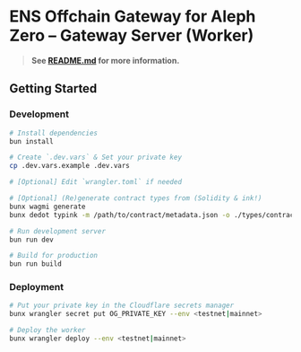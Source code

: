 # ENS Offchain Gateway for Aleph Zero – Gateway Server (Worker)

> **See [README.md](../../README.md) for more information.**

## Getting Started

### Development

```bash
# Install dependencies
bun install

# Create `.dev.vars` & Set your private key
cp .dev.vars.example .dev.vars

# [Optional] Edit `wrangler.toml` if needed

# [Optional] (Re)generate contract types from (Solidity & ink!)
bunx wagmi generate
bunx dedot typink -m /path/to/contract/metadata.json -o ./types/contract-name

# Run development server
bun run dev

# Build for production
bun run build
```

### Deployment

```bash
# Put your private key in the Cloudflare secrets manager
bunx wrangler secret put OG_PRIVATE_KEY --env <testnet|mainnet>

# Deploy the worker
bunx wrangler deploy --env <testnet|mainnet>
```
